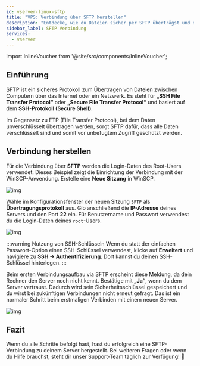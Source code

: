 ```yaml
---
id: vserver-linux-sftp
title: "VPS: Verbindung über SFTP herstellen"
description: "Entdecke, wie du Dateien sicher per SFTP überträgst und deine Daten mit verschlüsselten Verbindungen schützt → Jetzt mehr erfahren"
sidebar_label: SFTP Verbindung
services:
  - vserver
---
```


import InlineVoucher from '@site/src/components/InlineVoucher';





## Einführung

SFTP ist ein sicheres Protokoll zum Übertragen von Dateien zwischen Computern über das Internet oder ein Netzwerk. Es steht für **„SSH File Transfer Protocol“** oder **„Secure File Transfer Protocol“** und basiert auf dem **SSH-Protokoll (Secure Shell)**.

Im Gegensatz zu FTP (File Transfer Protocol), bei dem Daten unverschlüsselt übertragen werden, sorgt SFTP dafür, dass alle Daten verschlüsselt sind und somit vor unbefugtem Zugriff geschützt werden.

<InlineVoucher />



## Verbindung herstellen

Für die Verbindung über **SFTP** werden die Login-Daten des Root-Users verwendet. Dieses Beispiel zeigt die Einrichtung der Verbindung mit der WinSCP-Anwendung. Erstelle eine **Neue Sitzung** in WinSCP.

![img](https://screensaver01.zap-hosting.com/index.php/s/HDsMr5mnJpC7FtM/download)

Wähle im Konfigurationsfenster der neuen Sitzung `SFTP` als **Übertragungsprotokoll** aus. Gib anschließend die **IP-Adresse** deines Servers und den Port **22** ein. Für Benutzername und Passwort verwendest du die Login-Daten deines `root`-Users.

![img](https://screensaver01.zap-hosting.com/index.php/s/Wq59YHDnirKYkDr/download)

:::warning Nutzung von SSH-Schlüsseln
Wenn du statt der einfachen Passwort-Option einen SSH-Schlüssel verwendest, klicke auf **Erweitert** und navigiere zu **SSH -> Authentifizierung**. Dort kannst du deinen SSH-Schlüssel hinterlegen.
:::

Beim ersten Verbindungsaufbau via SFTP erscheint diese Meldung, da dein Rechner den Server noch nicht kennt. Bestätige mit **„Ja“**, wenn du dem Server vertraust. Dadurch wird sein Sicherheitsschlüssel gespeichert und du wirst bei zukünftigen Verbindungen nicht erneut gefragt. Das ist ein normaler Schritt beim erstmaligen Verbinden mit einem neuen Server.

![img](https://screensaver01.zap-hosting.com/index.php/s/DxErsePZJnkxyCp/download)





## Fazit

Wenn du alle Schritte befolgt hast, hast du erfolgreich eine SFTP-Verbindung zu deinem Server hergestellt. Bei weiteren Fragen oder wenn du Hilfe brauchst, steht dir unser Support-Team täglich zur Verfügung! 🙂

<InlineVoucher />